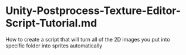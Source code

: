 # Unity-Postprocess-Texture-Editor-Script-Tutorial.md
How to create a script that will turn all of the 2D images you put into specific folder into sprites automatically
